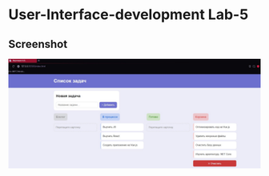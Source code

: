 # User-Interface-development Lab-5
## Screenshot
![login](https://github.com/Nofus/Todo-list/blob/lab-5/Screenshots/Lab-5.jpg?raw=true)
